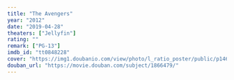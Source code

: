 ```yaml
---
title: "The Avengers"
year: "2012"
date: "2019-04-28"
theaters: ["Jellyfin"]
rating: ""
remark: ["PG-13"]
imdb_id: "tt0848228"
cover: "https://img1.doubanio.com/view/photo/l_ratio_poster/public/p1469137689.jpg"
douban_url: "https://movie.douban.com/subject/1866479/"
---
```

